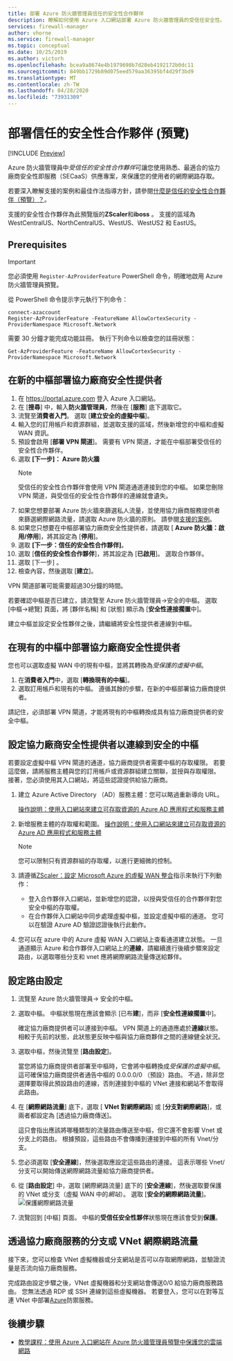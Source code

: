 ```yaml
---
title: 部署 Azure 防火牆管理員信任的安全性合作夥伴
description: 瞭解如何使用 Azure 入口網站部署 Azure 防火牆管理員的受信任安全性。
services: firewall-manager
author: vhorne
ms.service: firewall-manager
ms.topic: conceptual
ms.date: 10/25/2019
ms.author: victorh
ms.openlocfilehash: bcea9a8674e4b1979698b7d28eb4192172b0dc11
ms.sourcegitcommit: 849bb1729b89d075eed579aa36395bf4d29f3bd9
ms.translationtype: MT
ms.contentlocale: zh-TW
ms.lasthandoff: 04/28/2020
ms.locfileid: "73931309"
---
```

# <a name="deploy-a-trusted-security-partner-preview"></a>部署信任的安全性合作夥伴 (預覽)

[!INCLUDE [Preview](../../includes/firewall-manager-preview-notice.md)]

Azure 防火牆管理員中*受信任的安全性合作夥伴*可讓您使用熟悉、最適合的協力廠商安全性即服務（SECaaS）供應專案，來保護您的使用者的網際網路存取。

若要深入瞭解支援的案例和最佳作法指導方針，請參閱[什麼是信任的安全性合作夥伴（預覽）？](trusted-security-partners.md)。

支援的安全性合作夥伴為此預覽版的**ZScaler**和**iboss** 。 支援的區域為 WestCentralUS、NorthCentralUS、WestUS、WestUS2 和 EastUS。

## <a name="prerequisites"></a>Prerequisites

> [!IMPORTANT]
> 您必須使用 `Register-AzProviderFeature` PowerShell 命令，明確地啟用 Azure 防火牆管理員預覽。

從 PowerShell 命令提示字元執行下列命令：

```azure-powershell
connect-azaccount
Register-AzProviderFeature -FeatureName AllowCortexSecurity -ProviderNamespace Microsoft.Network
```
需要 30 分鐘才能完成功能註冊。 執行下列命令以檢查您的註冊狀態：

`Get-AzProviderFeature -FeatureName AllowCortexSecurity -ProviderNamespace Microsoft.Network`

## <a name="deploy-a-third-party-security-provider-in-a-new-hub"></a>在新的中樞部署協力廠商安全性提供者

1. 在 https://portal.azure.com 登入 Azure 入口網站。
2. 在 [**搜尋**] 中，輸入**防火牆管理員**，然後在 [**服務**] 底下選取它。
3. 流覽至**消費者入門**。 選取 [**建立安全的虛擬中樞**]。 
4. 輸入您的訂用帳戶和資源群組，並選取支援的區域，然後新增您的中樞和虛擬 WAN 資訊。 
5. 預設會啟用 [**部署 VPN 閘道**]。 需要有 VPN 閘道，才能在中樞部署受信任的安全性合作夥伴。 
6. 選取 **[下一步]： Azure 防火牆**
   > [!NOTE]
   > 受信任的安全性合作夥伴會使用 VPN 閘道通道連接到您的中樞。 如果您刪除 VPN 閘道，與受信任的安全性合作夥伴的連線就會遺失。
7. 如果您想要部署 Azure 防火牆來篩選私人流量，並使用協力廠商服務提供者來篩選網際網路流量，請選取 Azure 防火牆的原則。 請參閱[支援的案例](trusted-security-partners.md#key-scenarios)。
8. 如果您只想要在中樞部署協力廠商安全性提供者，請選取 [ **Azure 防火牆：啟用/停用**]，將其設定為 [**停用**]。 
9. 選取 **[下一步：信任的安全性合作夥伴]**。
10. 選取 [**信任的安全性合作夥伴**]，將其設定為 [**已啟用**]。 選取合作夥伴。 
11. 選取 [下一步]  。 
12. 檢查內容，然後選取 [**建立**]。

VPN 閘道部署可能需要超過30分鐘的時間。

若要確認中樞是否已建立，請流覽至 Azure 防火牆管理員->安全的中樞。 選取 [中樞->總覽] 頁面，將 [夥伴名稱] 和 [狀態] 顯示為 [**安全性連接擱置**中]。

建立中樞並設定安全性夥伴之後，請繼續將安全性提供者連線到中樞。

## <a name="deploy-a-third-party-security-provider-in-an-existing-hub"></a>在現有的中樞中部署協力廠商安全性提供者

您也可以選取虛擬 WAN 中的現有中樞，並將其轉換為*受保護的虛擬中樞*。

1. 在**消費者入門**中，選取 [**轉換現有的中樞**]。
2. 選取訂用帳戶和現有的中樞。 遵循其餘的步驟，在新的中樞部署協力廠商提供者。

請記住，必須部署 VPN 閘道，才能將現有的中樞轉換成具有協力廠商提供者的安全中樞。

## <a name="configure-third-party-security-providers-to-connect-to-a-secured-hub"></a>設定協力廠商安全性提供者以連線到安全的中樞

若要設定虛擬中樞 VPN 閘道的通道，協力廠商提供者需要中樞的存取權限。 若要這麼做，請將服務主體與您的訂用帳戶或資源群組建立關聯，並授與存取權限。 接著，您必須使用其入口網站，將這些認證提供給協力廠商。

1. 建立 Azure Active Directory （AD）服務主體：您可以略過重新導向 URL。 

   [操作說明：使用入口網站來建立可存取資源的 Azure AD 應用程式和服務主體](../active-directory/develop/howto-create-service-principal-portal.md#create-an-azure-active-directory-application)
2. 新增服務主體的存取權和範圍。
   [操作說明：使用入口網站來建立可存取資源的 Azure AD 應用程式和服務主體](../active-directory/develop/howto-create-service-principal-portal.md#create-an-azure-active-directory-application)

   > [!NOTE]
   > 您可以限制只有資源群組的存取權，以進行更細微的控制。
3. 請遵循[ZScaler：設定 Microsoft Azure 的虛擬 WAN 整合](https://help.zscaler.com/zia/configuring-microsoft-azure-virtual-wan-integration)指示來執行下列動作：

   - 登入合作夥伴入口網站，並新增您的認證，以授與受信任的合作夥伴對您安全中樞的存取權。
   - 在合作夥伴入口網站中同步處理虛擬中樞，並設定虛擬中樞的通道。 您可以在驗證 Azure AD 驗證認證後執行此動作。
   
4. 您可以在 azure 中的 Azure 虛擬 WAN 入口網站上查看通道建立狀態。 一旦通道顯示 Azure 和合作夥伴入口網站上的**連線**，請繼續進行後續步驟來設定路由，以選取哪些分支和 vnet 應將網際網路流量傳送給夥伴。

## <a name="configure-route-settings"></a>設定路由設定

1. 流覽至 Azure 防火牆管理員-> 安全的中樞。 
2. 選取中樞。 中樞狀態現在應該會顯示 [已布**建**]，而非 [**安全性連線擱置**中]。

   確定協力廠商提供者可以連接到中樞。 VPN 閘道上的通道應處於**連線**狀態。 相較于先前的狀態，此狀態更反映中樞與協力廠商夥伴之間的連線健全狀況。
3. 選取中樞，然後流覽至 [**路由設定**]。

   當您將協力廠商提供者部署至中樞時，它會將中樞轉換成*受保護的虛擬中樞*。 這可確保協力廠商提供者通告中樞的 0.0.0.0/0 （預設）路由。 不過，除非您選擇要取得此預設路由的連線，否則連接到中樞的 VNet 連接和網站不會取得此路由。
4. 在 [**網際網路流量**] 底下，選取 [ **VNet 對網際網路**] 或 [**分支對網際網路**]，或兩者都設定為 [透過協力廠商傳送]。

   這只會指出應該將哪種類型的流量路由傳送至中樞，但它還不會影響 Vnet 或分支上的路由。 根據預設，這些路由不會傳播到連接到中樞的所有 Vnet/分支。
5. 您必須選取 [**安全連線**]，然後選取應設定這些路由的連接。 這表示哪些 Vnet/分支可以開始傳送網際網路流量給協力廠商提供者。
6. 從 [**路由設定**] 中，選取 [網際網路流量] 底下的 [**安全連線**]，然後選取要保護的 VNet 或分支（虛擬 WAN 中的*網站*）。 選取 [**安全的網際網路流量**]。
   ![保護網際網路流量](media/deploy-trusted-security-partner/secure-internet-traffic.png)
7. 流覽回到 [中樞] 頁面。 中樞的**受信任安全性夥伴**狀態現在應該會受到**保護**。

## <a name="branch-or-vnet-internet-traffic-via-third-party-service"></a>透過協力廠商服務的分支或 VNet 網際網路流量

接下來，您可以檢查 VNet 虛擬機器或分支網站是否可以存取網際網路，並驗證流量是否流向協力廠商服務。

完成路由設定步驟之後，VNet 虛擬機器和分支網站會傳送0/0 給協力廠商服務路由。 您無法透過 RDP 或 SSH 連線到這些虛擬機器。 若要登入，您可以在對等互連 VNet 中部署[Azure](../bastion/bastion-overview.md)防禦服務。

## <a name="next-steps"></a>後續步驟

- [教學課程：使用 Azure 入口網站在 Azure 防火牆管理員預覽中保護您的雲端網路](secure-cloud-network.md)




